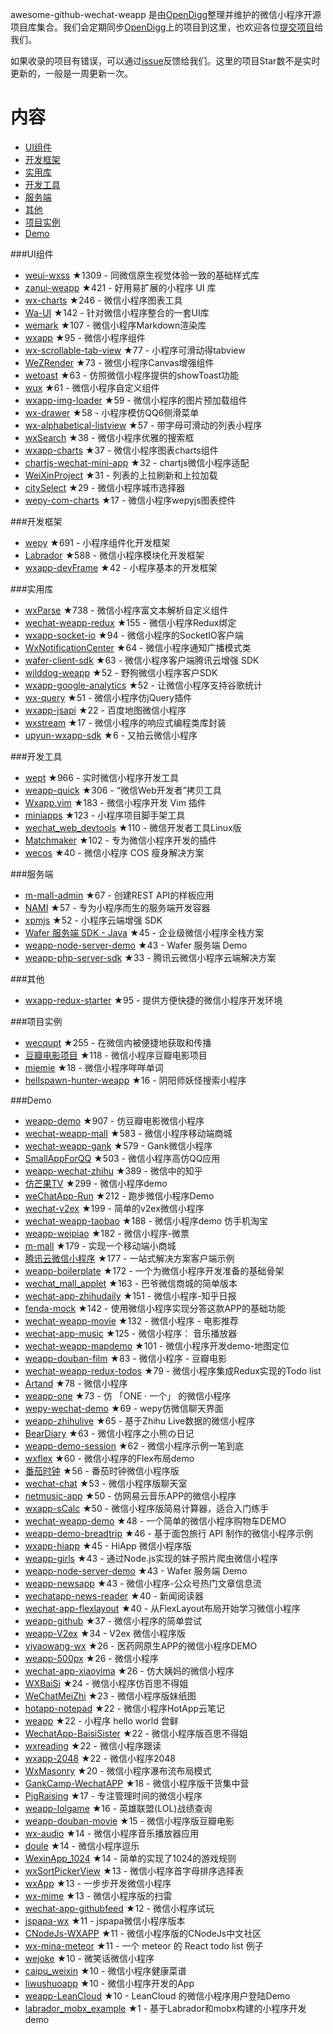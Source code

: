 awesome-github-wechat-weapp 是由[OpenDigg](http://www.opendigg.com/)整理并维护的微信小程序开源项目库集合。我们会定期同步[OpenDigg](http://www.opendigg.com/tags/wechat-app)上的项目到这里，也欢迎各位[提交项目](https://github.com/opendigg/opending-share-projects)给我们。 

如果收录的项目有错误，可以通过[issue](https://github.com/opendigg/awesome-github-wechat-weapp/issues)反馈给我们。这里的项目Star数不是实时更新的，一般是一周更新一次。 

# 内容 

- [UI组件](#UI组件) 
- [开发框架](#开发框架) 
- [实用库](#实用库) 
- [开发工具](#开发工具) 
- [服务端](#服务端) 
- [其他](#其他) 
- [项目实例](#项目实例) 
- [Demo](#Demo) 

###UI组件 

- [weui-wxss](https://github.com/weui/weui-wxss) ★1309 - 同微信原生视觉体验一致的基础样式库 
- [zanui-weapp](https://github.com/youzan/zanui-weapp) ★421 - 好用易扩展的小程序 UI 库 
- [wx-charts](https://github.com/xiaolin3303/wx-charts) ★246 - 微信小程序图表工具 
- [Wa-UI](https://github.com/liujians/Wa-UI) ★142 - 针对微信小程序整合的一套UI库 
- [wemark](https://github.com/TooBug/wemark) ★107 - 微信小程序Markdown渲染库 
- [wxapp](https://github.com/youzouzou/wxapp) ★95 - 微信小程序组件 
- [wx-scrollable-tab-view](https://github.com/zhongjie-chen/wx-scrollable-tab-view) ★77 - 小程序可滑动得tabview 
- [WeZRender](https://github.com/guyoung/WeZRender) ★73 - 微信小程序Canvas增强组件 
- [wetoast](https://github.com/kiinlam/wetoast) ★63 - 仿照微信小程序提供的showToast功能 
- [wux](https://github.com/skyvow/wux) ★61 - 微信小程序自定义组件 
- [wxapp-img-loader](https://github.com/o2team/wxapp-img-loader) ★59 - 微信小程序的图片预加载组件 
- [wx-drawer](https://github.com/zhongjie-chen/wx-drawer) ★58 - 小程序模仿QQ6侧滑菜单 
- [wx-alphabetical-listview](https://github.com/zhongjie-chen/wx-alphabetical-listview) ★57 - 带字母可滑动的列表小程序 
- [wxSearch](https://github.com/icindy/wxSearch) ★38 - 微信小程序优雅的搜索框 
- [wxapp-charts](https://github.com/hawx1993/wxapp-charts) ★37 - 微信小程序图表charts组件 
- [chartjs-wechat-mini-app](https://github.com/xiabingwu/chartjs-wechat-mini-app) ★32 - chartjs微信小程序适配 
- [WeiXinProject](https://github.com/lidong1665/WeiXinProject) ★31 - 列表的上拉刷新和上拉加载 
- [citySelect](https://github.com/chenjinxinlove/citySelect) ★29 - 微信小程序城市选择器 
- [wepy-com-charts](https://github.com/CalvinHong/wepy-com-charts) ★17 - 微信小程序wepyjs图表控件 

###开发框架 

- [wepy](https://github.com/wepyjs/wepy) ★691 - 小程序组件化开发框架 
- [Labrador](https://github.com/maichong/labrador) ★588 - 微信小程序模块化开发框架 
- [wxapp-devFrame](https://github.com/hss01248/wxapp-devFrame) ★42 - 小程序基本的开发框架 

###实用库 

- [wxParse](https://github.com/icindy/wxParse) ★738 - 微信小程序富文本解析自定义组件 
- [wechat-weapp-redux](https://github.com/charleyw/wechat-weapp-redux) ★155 - 微信小程序Redux绑定 
- [wxapp-socket-io](https://github.com/fanweixiao/wxapp-socket-io) ★94 - 微信小程序的SocketIO客户端 
- [WxNotificationCenter](https://github.com/icindy/WxNotificationCenter) ★64 - 微信小程序通知广播模式类 
- [wafer-client-sdk](https://github.com/tencentyun/weapp-client-sdk) ★63 - 微信小程序客户端腾讯云增强 SDK 
- [wilddog-weapp](https://github.com/WildDogTeam/wilddog-weapp) ★52 - 野狗微信小程序客户SDK 
- [wxapp-google-analytics](https://github.com/rchunping/wxapp-google-analytics) ★52 - 让微信小程序支持谷歌统计 
- [wx-query](https://github.com/stephenml/wx-query) ★51 - 微信小程序仿jQuery插件 
- [wxapp-jsapi](https://github.com/baidumapapi/wxapp-jsapi) ★22 - 百度地图微信小程序 
- [wxstream](https://github.com/wpcfan/wxstream) ★17 - 微信小程序的响应式编程类库封装 
- [upyun-wxapp-sdk](https://github.com/upyun/upyun-wxapp-sdk) ★6 - 又拍云微信小程序 

###开发工具 

- [wept](https://github.com/chemzqm/wept) ★966 - 实时微信小程序开发工具 
- [weapp-quick](https://github.com/phodal/weapp-quick) ★306 - “微信Web开发者”拷贝工具 
- [Wxapp.vim](https://github.com/chemzqm/wxapp.vim) ★183 - 微信小程序开发 Vim 插件 
- [miniapps](https://github.com/DDFE/miniapps) ★123 - 小程序项目脚手架工具 
- [wechat_web_devtools](https://github.com/yuan1994/wechat_web_devtools) ★110 - 微信开发者工具Linux版 
- [Matchmaker](https://github.com/lypeer/Matchmaker) ★102 - 专为微信小程序开发的插件 
- [wecos](https://github.com/tencentyun/wecos) ★40 - 微信小程序 COS 瘦身解决方案 

###服务端 

- [m-mall-admin](https://github.com/skyvow/m-mall-admin) ★67 - 创建REST API的样板应用 
- [NAMI](https://github.com/wodenwang/nami) ★57 - 专为小程序而生的服务端开发容器 
- [xpmjs](https://github.com/XpmJS/xpmjs) ★52 - 小程序云端增强 SDK 
- [Wafer 服务端 SDK - Java](https://github.com/tencentyun/weapp-java-server-sdk) ★45 - 企业级微信小程序全栈方案 
- [weapp-node-server-demo](https://github.com/tencentyun/weapp-node-server-demo) ★43 - Wafer 服务端 Demo 
- [weapp-php-server-sdk](https://github.com/tencentyun/weapp-php-server-sdk) ★33 - 腾讯云微信小程序云端解决方案 

###其他 

- [wxapp-redux-starter](https://github.com/qixiuss/wxapp-redux-starter) ★95 - 提供方便快捷的微信小程序开发环境 

###项目实例 

- [wecqupt](https://github.com/lanshan-studio/wecqupt) ★255 - 在微信内被便捷地获取和传播 
- [豆瓣电影项目](https://github.com/songhaoreact/豆瓣电影项目) ★118 - 微信小程序豆瓣电影项目 
- [miemie](https://github.com/airingursb/miemie) ★18 - 微信小程序咩咩单词 
- [hellspawn-hunter-weapp](https://github.com/bluedazzle/hellspawn-hunter-weapp) ★16 - 阴阳师妖怪搜索小程序 

###Demo 

- [weapp-demo](https://github.com/zce/weapp-demo) ★907 - 仿豆瓣电影微信小程序 
- [wechat-weapp-mall](https://github.com/liuxuanqiang/wechat-weapp-mall) ★583 - 微信小程序移动端商城 
- [wechat-weapp-gank](https://github.com/lypeer/wechat-weapp-gank) ★579 - Gank微信小程序 
- [SmallAppForQQ](https://github.com/xiehui999/SmallAppForQQ) ★503 - 微信小程序高仿QQ应用 
- [weapp-wechat-zhihu](https://github.com/RebeccaHanjw/weapp-wechat-zhihu) ★389 - 微信中的知乎 
- [仿芒果TV](https://github.com/web-Marker/wechat-Development) ★299 - 微信小程序demo 
- [weChatApp-Run](https://github.com/alanwangmodify/weChatApp-Run) ★212 - 跑步微信小程序Demo 
- [wechat-v2ex](https://github.com/jectychen/wechat-v2ex) ★199 - 简单的v2ex微信小程序 
- [wechat-weapp-taobao](https://github.com/ChangQing666/wechat-weapp-taobao) ★188 - 微信小程序demo 仿手机淘宝 
- [weapp-weipiao](https://github.com/wangmingjob/weapp-weipiao) ★182 - 微信小程序-微票 
- [m-mall](https://github.com/skyvow/m-mall) ★179 - 实现一个移动端小商城 
- [腾讯云微信小程序](https://github.com/tencentyun/weapp-client-demo) ★177 - 一站式解决方案客户端示例 
- [weapp-boilerplate](https://github.com/zce/weapp-boilerplate) ★172 - 一个为微信小程序开发准备的基础骨架 
- [wechat_mall_applet](https://github.com/bayetech/wechat_mall_applet) ★163 - 巴爷微信商城的简单版本 
- [wechat-app-zhihudaily](https://github.com/myronliu347/wechat-app-zhihudaily) ★151 - 微信小程序-知乎日报 
- [fenda-mock](https://github.com/davedavehong/fenda-mock) ★142 - 使用微信小程序实现分答这款APP的基础功能 
- [wechat-weapp-movie](https://github.com/yesifeng/wechat-weapp-movie) ★132 - 微信小程序 - 电影推荐 
- [wechat-app-music](https://github.com/eyasliu/wechat-app-music) ★125 - 微信小程序： 音乐播放器 
- [wechat-weapp-mapdemo](https://github.com/giscafer/wechat-weapp-mapdemo) ★101 - 微信小程序开发demo-地图定位 
- [weapp-douban-film](https://github.com/hingsir/weapp-douban-film) ★83 - 微信小程序 - 豆瓣电影 
- [wechat-weapp-redux-todos](https://github.com/charleyw/wechat-weapp-redux-todos) ★79 - 微信小程序集成Redux实现的Todo list 
- [Artand](https://github.com/SuperKieran/weapp-artand) ★78 - 微信小程序 
- [weapp-one](https://github.com/ahonn/weapp-one) ★73 - 仿 「ONE · 一个」 的微信小程序 
- [wepy-wechat-demo](https://github.com/wepyjs/wepy-wechat-demo) ★69 - wepy仿微信聊天界面 
- [weapp-zhihulive](https://github.com/dongweiming/weapp-zhihulive) ★65 - 基于Zhihu Live数据的微信小程序 
- [BearDiary](https://github.com/harveyqing/BearDiary) ★63 - 微信小程序之小熊の日记 
- [weapp-demo-session](https://github.com/CFETeam/weapp-demo-session) ★62 - 微信小程序示例一笔到底 
- [wxflex](https://github.com/icindy/wxflex) ★60 - 微信小程序的Flex布局demo 
- [番茄时钟](https://github.com/kraaas/timer) ★56 - 番茄时钟微信小程序版 
- [wechat-chat](https://github.com/ericzyh/wechat-chat) ★53 - 微信小程序版聊天室 
- [netmusic-app](https://github.com/sqaiyan/netmusic-app) ★50 - 仿网易云音乐APP的微信小程序 
- [wxapp-sCalc](https://github.com/dunizb/wxapp-sCalc) ★50 - 微信小程序版简易计算器，适合入门练手 
- [wechat-weapp-demo](https://github.com/SeptemberMaples/wechat-weapp-demo) ★48 - 一个简单的微信小程序购物车DEMO 
- [weapp-demo-breadtrip](https://github.com/romoo/weapp-demo-breadtrip) ★46 - 基于面包旅行 API 制作的微信小程序示例 
- [wxapp-hiapp](https://github.com/BelinChung/wxapp-hiapp) ★45 - HiApp 微信小程序版 
- [weapp-girls](https://github.com/litt1e-p/weapp-girls) ★43 - 通过Node.js实现的妹子照片爬虫微信小程序 
- [weapp-node-server-demo](https://github.com/tencentyun/weapp-node-server-demo) ★43 - Wafer 服务端 Demo 
- [weapp-newsapp](https://github.com/hijiangtao/weapp-newsapp) ★43 - 微信小程序-公众号热门文章信息流 
- [wechatapp-news-reader](https://github.com/vace/wechatapp-news-reader) ★40 - 新闻阅读器 
- [wechat-app-flexlayout](https://github.com/hardog/wechat-app-flexlayout) ★40 - 从FlexLayout布局开始学习微信小程序 
- [weapp-github](https://github.com/zhengxiaowai/weapp-github) ★37 - 微信小程序的简单尝试 
- [weapp-V2ex](https://github.com/bestony/weapp-V2ex) ★34 - V2ex 微信小程序版 
- [yiyaowang-wx](https://github.com/jiabinxu/yiyaowang-wx) ★26 - 医药网原生APP的微信小程序DEMO 
- [weapp-500px](https://github.com/fluency03/weapp-500px) ★26 - 微信小程序 
- [wechat-app-xiaoyima](https://github.com/iamjs1/wechat-app-xiaoyima) ★26 - 仿大姨妈的微信小程序 
- [WXBaiSi](https://github.com/SureZhangHW/WXBaiSi) ★24 - 微信小程序仿百思不得姐 
- [WeChatMeiZhi](https://github.com/brucevanfdm/WeChatMeiZhi) ★23 - 微信小程序版妹纸图 
- [hotapp-notepad](https://github.com/hotapp888/hotapp-notepad) ★22 - 微信小程序HotApp云笔记 
- [weapp](https://github.com/kunkun12/weapp) ★22 - 小程序 hello world 尝鲜 
- [WechatApp-BaisiSister](https://github.com/Symous/WechatApp-BaisiSister) ★22 - 微信小程序版百思不得姐 
- [wxreading](https://github.com/gxmzjxk/wxreading) ★22 - 微信小程序跟读 
- [wxapp-2048](https://github.com/natee/wxapp-2048) ★22 - 微信小程序2048 
- [WxMasonry](https://github.com/icindy/WxMasonry) ★20 - 微信小程序瀑布流布局模式 
- [GankCamp-WechatAPP](https://github.com/iwgang/GankCamp-WechatAPP) ★18 - 微信小程序版干货集中营 
- [PigRaising](https://github.com/SeaHub/PigRaising) ★17 - 专注管理时间的微信小程序 
- [weapp-lolgame](https://github.com/xiaowenxia/weapp-lolgame) ★16 - 英雄联盟(LOL)战绩查询 
- [weapp-douban-movie](https://github.com/David-Guo/weapp-douban-movie) ★15 - 微信小程序版豆瓣电影 
- [wx-audio](https://github.com/xingbofeng/wx-audio) ★14 - 微信小程序音乐播放器应用 
- [doule](https://github.com/mkxiansheng/doule) ★14 - 微信小程序逗乐 
- [WexinApp_1024](https://github.com/RedLove/WexinApp_1024) ★14 - 简单的实现了1024的游戏规则 
- [wxSortPickerView](https://github.com/icindy/wxSortPickerView) ★13 - 微信小程序首字母排序选择表 
- [wxApp](https://github.com/Gavin-YYC/wxApp) ★13 - 一步步开发微信小程序 
- [wx-mime](https://github.com/jsongo/wx-mime) ★13 - 微信小程序版的扫雷 
- [wechat-app-githubfeed](https://github.com/uniquexiaobai/wechat-app-githubfeed) ★12 - 微信小程序试玩 
- [jspapa-wx](https://github.com/biggerV/jspapa-wx) ★11 - jspapa微信小程序版本 
- [CNodeJs-WXAPP](https://github.com/Shaman05/CNodeJs-WXAPP) ★11 - 微信小程序版的CNodeJs中文社区 
- [wx-mina-meteor](https://github.com/leijing7/wx-mina-meteor) ★11 - 一个 meteor 的 React todo list 例子 
- [wejoke](https://github.com/zszdevelop/wejoke) ★10 - 微笑话微信小程序 
- [caipu_weixin](https://github.com/bestTao/caipu_weixin) ★10 - 微信小程序健康菜谱 
- [liwushuoapp](https://github.com/chongbenben/liwushuoapp) ★10 - 微信小程序开发的App 
- [weapp-LeanCloud](https://github.com/bestony/weapp-LeanCloud) ★10 - LeanCloud 的微信小程序用户登陆Demo 
- [labrador_mobx_example](https://github.com/spacedragon/labrador_mobx_example) ★1 - 基于Labrador和mobx构建的小程序开发demo 
